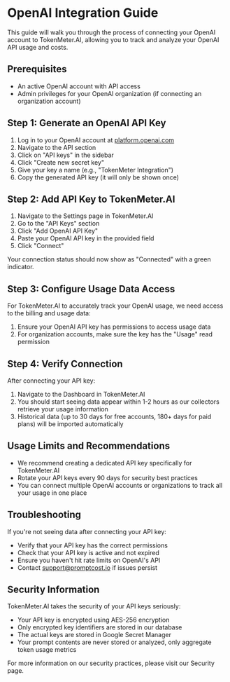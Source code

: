 
# OpenAI Integration Guide

This guide will walk you through the process of connecting your OpenAI account to TokenMeter.AI, allowing you to track and analyze your OpenAI API usage and costs.

## Prerequisites

- An active OpenAI account with API access
- Admin privileges for your OpenAI organization (if connecting an organization account)

## Step 1: Generate an OpenAI API Key

1. Log in to your OpenAI account at [platform.openai.com](https://platform.openai.com)
2. Navigate to the API section
3. Click on "API keys" in the sidebar
4. Click "Create new secret key"
5. Give your key a name (e.g., "TokenMeter Integration")
6. Copy the generated API key (it will only be shown once)

## Step 2: Add API Key to TokenMeter.AI

1. Navigate to the Settings page in TokenMeter.AI
2. Go to the "API Keys" section
3. Click "Add OpenAI API Key"
4. Paste your OpenAI API key in the provided field
5. Click "Connect"

Your connection status should now show as "Connected" with a green indicator.

## Step 3: Configure Usage Data Access

For TokenMeter.AI to accurately track your OpenAI usage, we need access to the billing and usage data:

1. Ensure your OpenAI API key has permissions to access usage data
2. For organization accounts, make sure the key has the "Usage" read permission

## Step 4: Verify Connection

After connecting your API key:

1. Navigate to the Dashboard in TokenMeter.AI
2. You should start seeing data appear within 1-2 hours as our collectors retrieve your usage information
3. Historical data (up to 30 days for free accounts, 180+ days for paid plans) will be imported automatically

## Usage Limits and Recommendations

- We recommend creating a dedicated API key specifically for TokenMeter.AI
- Rotate your API keys every 90 days for security best practices
- You can connect multiple OpenAI accounts or organizations to track all your usage in one place

## Troubleshooting

If you're not seeing data after connecting your API key:

- Verify that your API key has the correct permissions
- Check that your API key is active and not expired
- Ensure you haven't hit rate limits on OpenAI's API
- Contact support@promptcost.io if issues persist

## Security Information

TokenMeter.AI takes the security of your API keys seriously:

- Your API key is encrypted using AES-256 encryption
- Only encrypted key identifiers are stored in our database
- The actual keys are stored in Google Secret Manager
- Your prompt contents are never stored or analyzed, only aggregate token usage metrics

For more information on our security practices, please visit our Security page.
